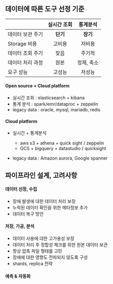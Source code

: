 ## 데이터에 따른 도구 선정 기준

|                  | __실시간 조회__ | __통계분석__ |
| :--------------- | :-------------: | :----------: |
| 데이터 보관 주기 |    __단기__     |   __장기__   |
| Storage 비용     |     고비용      |    저비용    |
| 데이터 조회 주기 |      잦음       |    주기적    |
| 데이터 처리 과정 |      원본       |  정제, 축소  |
| 요구 성능        |     고성능      |    저성능    |

#### Open source + Cloud platform

* 실시간 조회 : elasticsearch + kibana
* 통계 분석 : spark/emr/dataproc + zeppelin
* legacy data : oracle, mysql, mariadb, redis

#### Cloud platform

* 실시간 + 통계분석
  * aws s3 + athena + quick sight / zeppelin
  * GCS + bigquery + datastudio / quicksight

* legacy data : Amazon aurora, Google spanner



## 파이프라인 설계, 고려사항

#### 데이터 선정, 수집

* 장애 발생에 대한 데이터 처리 보장
* 누락된 데이터 확인을 위한 메타정보 추가
* 데이터 복구 방안

#### 저장, 가공, 분석

* 데이터 사용에 대한 고가용성 보장
* 데이터 처리 후 정합성 체크를 위한 원본 데이터 보관
* 항상 압축 파일 형태를 고민
* 장애에 대한 영향도 전파되지 않도록 구성
* shards, replica 전략

#### 예측 & 자동화



